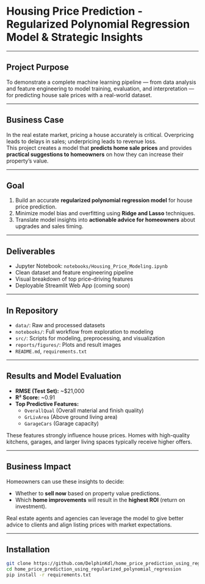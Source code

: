 #  Housing Price Prediction - Regularized Polynomial Regression Model & Strategic Insights

---

##  Project Purpose

To demonstrate a complete machine learning pipeline — from data analysis and feature engineering to model training, evaluation, and interpretation — for predicting house sale prices with a real-world dataset.

---

##  Business Case

In the real estate market, pricing a house accurately is critical. Overpricing leads to delays in sales; underpricing leads to revenue loss.  
This project creates a model that **predicts home sale prices** and provides **practical suggestions to homeowners** on how they can increase their property’s value.

---

##  Goal

1. Build an accurate **regularized polynomial regression model** for house price prediction.  
2. Minimize model bias and overfitting using **Ridge and Lasso** techniques.  
3. Translate model insights into **actionable advice for homeowners** about upgrades and sales timing.

---

##  Deliverables

- Jupyter Notebook: `notebooks/Housing_Price_Modeling.ipynb`  
- Clean dataset and feature engineering pipeline   
- Visual breakdown of top price-driving features  
- Deployable Streamlit Web App (coming soon)

---

##  In Repository

-  `data/`: Raw and processed datasets
-  `notebooks/`: Full workflow from exploration to modeling
-  `src/`: Scripts for modeling, preprocessing, and visualization
-  `reports/figures/`: Plots and result images
-  `README.md`, `requirements.txt`

---

##  Results and Model Evaluation

- **RMSE (Test Set):** ~$21,000  
- **R² Score:** ~0.91  
- **Top Predictive Features:**  
  - `OverallQual` (Overall material and finish quality)  
  - `GrLivArea` (Above ground living area)  
  - `GarageCars` (Garage capacity)

These features strongly influence house prices. Homes with high-quality kitchens, garages, and larger living spaces typically receive higher offers.

---

##  Business Impact

Homeowners can use these insights to decide:
- Whether to **sell now** based on property value predictions.
- Which **home improvements** will result in the **highest ROI** (return on investment).

Real estate agents and agencies can leverage the model to give better advice to clients and align listing prices with market expectations.

---

##  Installation

```bash
git clone https://github.com/DelphinKdl/home_price_prediction_using_regularized_polynomial_regression.git
cd home_price_prediction_using_regularized_polynomial_regression
pip install -r requirements.txt
